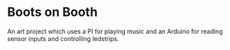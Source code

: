 # Boots on Booth

An art project which uses a PI for playing music and an Arduino for reading sensor inputs and controlling ledstrips.

